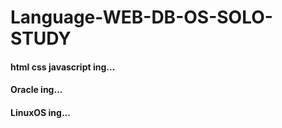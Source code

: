 # Language-WEB-DB-OS-SOLO-STUDY

#### html css javascript ing... 
#### Oracle ing...
#### LinuxOS ing...
